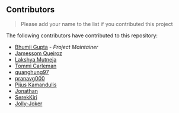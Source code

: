 ## Contributors

> Please add your name to the list if you contributed this project

The following contributors have contributed to this repository:

* [Bhumji Gupta](https://github.com/bhumijgupta) - *Project Maintainer*
* [Jamessom Queiroz](https://github.com/jamessom)
* [Lakshya Mutneja](https://github.com/lakshyamutneja)
* [Tommi Carleman](https://github.com/tommica)
* [quanghung97](https://github.com/quanghung97)
* [pranavg000](https://github.com/pranavg000)
* [Pijus Kamandulis](https://github.com/pikami)
* [Jonathan](https://github.com/jonathan-sh)
* [SerekKiri](https://github.com/SerekKiri)
* [Jolly-Joker](https://github.com/Jolly-Joker)
